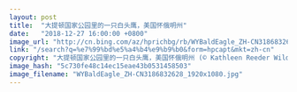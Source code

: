 ```yaml
---
layout: post
title:  "大提顿国家公园里的一只白头鹰，美国怀俄明州"
date:   "2018-12-27 16:00:00 +0800"
image_url: "http://cn.bing.com/az/hprichbg/rb/WYBaldEagle_ZH-CN3186832628_1920x1080.jpg"
link: "/search?q=%e7%99%bd%e5%a4%b4%e9%b9%b0&form=hpcapt&mkt=zh-cn"
copyright: "大提顿国家公园里的一只白头鹰，美国怀俄明州 (© Kathleen Reeder Wildlife Photography/Getty Images)"
image_hash: "5c730fe48c14ec15eae43b0531458503"
image_filename: "WYBaldEagle_ZH-CN3186832628_1920x1080.jpg"
---
```

